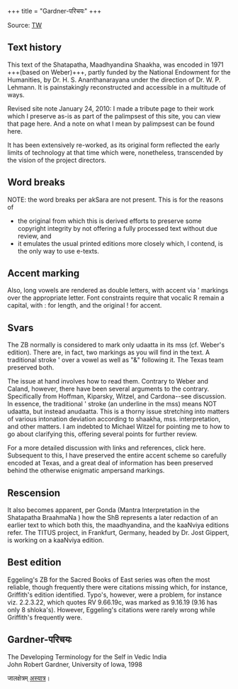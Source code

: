 +++
title = "Gardner-परिचयः"
+++

Source: [TW](http://vedavid.org/index-sutra.html)

## Text history
This text of the Shatapatha, Maadhyandina Shaakha, was encoded in 1971 +++(based on Weber)+++, partly funded by the National Endowment for the Humanities, by Dr. H. S. Ananthanarayana under the direction of Dr. W. P. Lehmann. It is painstakingly reconstructed and accessible in a multitude of ways.

Revised site note January 24, 2010: I made a tribute page to their work which I preserve as-is as part of the palimpsest of this site, you can view that page here. And a note on what I mean by palimpsest can be found here.

It has been extensively re-worked, as its original form reflected the early limits of technology at that time which were, nonetheless, transcended by the vision of the project directors. 

## Word breaks
NOTE: the word breaks per akSara are not present. This is for the reasons of

- the original from which this is derived
    efforts to preserve some copyright integrity by not offering a fully processed text without due review, and
- it emulates the usual printed editions more closely which, I contend, is the only way to use e-texts.

## Accent marking
Also, long vowels are rendered as double letters, with accent via ' markings over the appropriate letter. Font constraints require that vocalic R remain a capital, with : for length, and the original ! for accent.

## Svars
The ZB normally is considered to mark only udaatta in its mss (cf. Weber's edition). There are, in fact, two markings as you will find in the text. A traditional stroke ' over a vowel as well as "&" following it. The Texas team preserved both. 

The issue at hand involves how to read them. Contrary to Weber and Caland, however, there have been several arguments to the contrary. Specifically from Hoffman, Kiparsky, Witzel, and Cardona--see discussion. In essence, the traditional ' stroke (an underline in the mss) means NOT udaatta, but instead anudaatta. This is a thorny issue stretching into matters of various intonation deviation according to shaakha, mss. interpretation, and other matters. I am indebted to Michael Witzel for pointing me to how to go about clarifying this, offering several points for further review. 

For a more detailed discussion with links and references, click here. Subsequent to this, I have preserved the entire accent scheme so carefully encoded at Texas, and a great deal of information has been preserved behind the otherwise enigmatic ampersand markings.

## Rescension
It also becomes apparent, per Gonda (Mantra Interpretation in the Shatapatha BraahmaNa ) how the ShB represents a later redaction of an earlier text to which both this, the maadhyandina, and the kaaNviya editions refer. The TITUS project, in Frankfurt, Germany, headed by Dr. Jost Gippert, is working on a kaaNviya edition.

## Best edition
Eggeling's ZB for the Sacred Books of East series was often the most reliable, though frequently there were citations missing which, for instance, Griffith's edition identified. Typo's, however, were a problem, for instance viz. 2.2.3.22, which quotes RV 9.66.19c, was marked as 9.16.19 (9.16 has only 8 shloka's). However, Eggeling's citations were rarely wrong while Griffith's frequently were.

## Gardner-परिचयः
The Developing Terminology for the Self in Vedic India  
John Robert Gardner, University of Iowa, 1998

जालक्षेत्रम् [अस्यात्र](http://vedavid.org/index-after.html)। 
